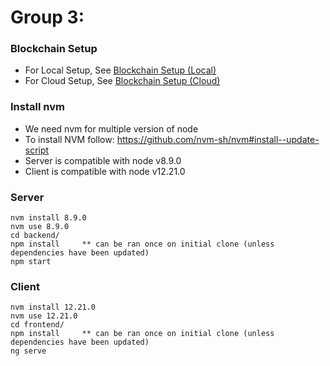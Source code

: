 # Group 3:

### Blockchain Setup
- For Local Setup, See [Blockchain Setup (Local)](docs/blockchain_local.md)
- For Cloud Setup, See [Blockchain Setup (Cloud)](docs/blockchain_cloud.md)

### Install nvm

- We need nvm for multiple version of node
- To install NVM follow: https://github.com/nvm-sh/nvm#install--update-script
- Server is compatible with node v8.9.0
- Client is compatible with node v12.21.0

### Server
```
nvm install 8.9.0
nvm use 8.9.0
cd backend/
npm install     ** can be ran once on initial clone (unless dependencies have been updated)
npm start
```

### Client
```
nvm install 12.21.0
nvm use 12.21.0
cd frontend/
npm install     ** can be ran once on initial clone (unless dependencies have been updated)
ng serve
```
